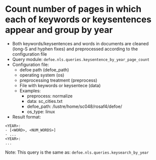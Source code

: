 # Count number of pages in which each of keywords or keysentences appear and group by year

* Both keywords/keysentences and words in documents are cleaned (long-S and hyphen fixes) and preprocessed according to the configuration file
* Query module: `defoe.nls.queries.keysentence_by_year_page_count`
* Configuration file:
  - defoe path (defoe_path)
  - operating system (os) 
  - preprocessing treatment (preprocess)
  - File with keywords or keysentece (data)
  - Examples:
     - preprocess: normalize
     - data: sc_cities.txt
     - defoe_path: /lustre/home/sc048/rosaf4/defoe/
     - os_type: linux
* Result format:

```
<YEAR>:
- [<WORD>, <NUM_WORDS>]
- ...
<YEAR>:
...
```

Note: This query is the same as:  `defoe.nls.queries.keysearch_by_year`
